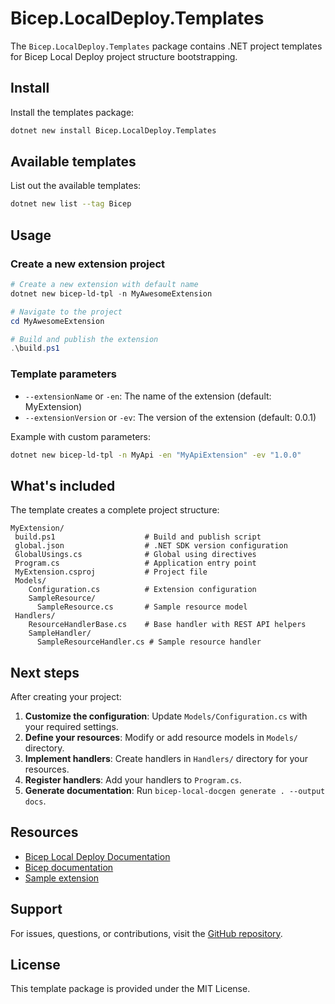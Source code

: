﻿# Bicep.LocalDeploy.Templates

The `Bicep.LocalDeploy.Templates` package contains .NET project templates for Bicep Local Deploy
project structure bootstrapping.

## Install

Install the templates package:

```bash
dotnet new install Bicep.LocalDeploy.Templates
```

## Available templates

List out the available templates:

```bash
dotnet new list --tag Bicep
```

## Usage

### Create a new extension project

```powershell
# Create a new extension with default name
dotnet new bicep-ld-tpl -n MyAwesomeExtension

# Navigate to the project
cd MyAwesomeExtension

# Build and publish the extension
.\build.ps1
```

### Template parameters

- `--extensionName` or `-en`: The name of the extension (default: MyExtension)
- `--extensionVersion` or `-ev`: The version of the extension (default: 0.0.1)

Example with custom parameters:

```bash
dotnet new bicep-ld-tpl -n MyApi -en "MyApiExtension" -ev "1.0.0"
```

## What's included

The template creates a complete project structure:

```plaintext
MyExtension/
 build.ps1                    # Build and publish script
 global.json                  # .NET SDK version configuration
 GlobalUsings.cs              # Global using directives
 Program.cs                   # Application entry point
 MyExtension.csproj           # Project file
 Models/
    Configuration.cs          # Extension configuration
    SampleResource/
      SampleResource.cs       # Sample resource model
 Handlers/
    ResourceHandlerBase.cs    # Base handler with REST API helpers
    SampleHandler/
      SampleResourceHandler.cs # Sample resource handler
```

## Next steps

After creating your project:

1. **Customize the configuration**: Update `Models/Configuration.cs` with your required settings.
2. **Define your resources**: Modify or add resource models in `Models/` directory.
3. **Implement handlers**: Create handlers in `Handlers/` directory for your resources.
4. **Register handlers**: Add your handlers to `Program.cs`.
5. **Generate documentation**: Run `bicep-local-docgen generate . --output docs`.

## Resources

- [Bicep Local Deploy Documentation](https://github.com/Gijsreyn/bicep-local-docgen)
- [Bicep documentation](https://learn.microsoft.com/azure/azure-resource-manager/bicep/)
- [Sample extension](https://github.com/Gijsreyn/bicep-ext-databricks/tree/main)

## Support

For issues, questions, or contributions, visit the [GitHub repository](https://github.com/Gijsreyn/bicep-local-docgen).

## License

This template package is provided under the MIT License.
